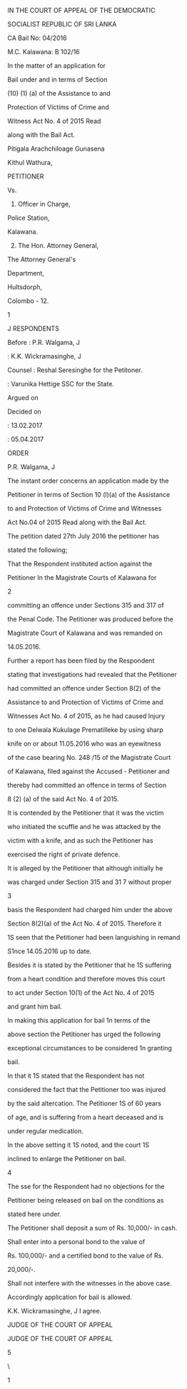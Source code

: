 IN THE COURT OF APPEAL OF THE DEMOCRATIC

SOCIALIST REPUBLIC OF SRI LANKA

CA Bail No: 04/2016

M.C. Kalawana: B 102/16

In the matter of an application for

Bail under and in terms of Section

(10) (1) (a) of the Assistance to and

Protection of Victims of Crime and

Witness Act No. 4 of 2015 Read

along with the Bail Act.

Pitigala Arachchiloage Gunasena

Kithul Wathura,

PETITIONER

Vs.

1. Officer in Charge,

Police Station,

Kalawana.

2. The Hon. Attorney General,

The Attorney General's

Department,

Hultsdorph,

Colombo - 12.

1

J RESPONDENTS

Before : P.R. Walgama, J

: K.K. Wickramasinghe, J

Counsel : Reshal Seresinghe for the Petitoner.

: Varunika Hettige SSC for the State.

Argued on

Decided on

: 13.02.2017

: 05.04.2017

ORDER

P.R. Walgama, J

The instant order concerns an application made by the

Petitioner in terms of Section 10 (l)(a) of the Assistance

to and Protection of Victims of Crime and Witnesses

Act No.04 of 2015 Read along with the Bail Act.

The petition dated 27th July 2016 the petitioner has

stated the following;

That the Respondent instituted action against the

Petitioner In the Magistrate Courts of Kalawana for

2

committing an offence under Sections 315 and 317 of

the Penal Code. The Petitioner was produced before the

Magistrate Court of Kalawana and was remanded on

14.05.2016.

Further a report has been filed by the Respondent

stating that investigations had revealed that the Petitioner

had committed an offence under Section 8(2) of the

Assistance to and Protection of Victims of Crime and

Witnesses Act No. 4 of 2015, as he had caused Injury

to one Delwala Kukulage Prematilleke by using sharp

knife on or about 11.05.2016 who was an eyewitness

of the case bearing No. 248 /15 of the Magistrate Court

of Kalawana, filed against the Accused - Petitioner and

thereby had committed an offence in terms of Section

8 (2) (a) of the said Act No. 4 of 2015.

It is contended by the Petitioner that it was the victim

who initiated the scuffle and he was attacked by the

victim with a knife, and as such the Petitioner has

exercised the right of private defence.

It is alleged by the Petitioner that although initially he

was charged under Section 315 and 31 7 without proper

3

basis the Respondent had charged him under the above

Section 8(2)(a) of the Act No. 4 of 2015. Therefore it

1S seen that the Petitioner had been languishing in remand

S1nce 14.05.2016 up to date.

Besides it is stated by the Petitioner that he 1S suffering

from a heart condition and therefore moves this court

to act under Section 10(1) of the Act No. 4 of 2015

and grant him bail.

In making this application for bail 1n terms of the

above section the Petitioner has urged the following

exceptional circumstances to be considered 1n granting

bail.

In that it 1S stated that the Respondent has not

considered the fact that the Petitioner too was injured

by the said altercation. The Petitioner 1S of 60 years

of age, and is suffering from a heart deceased and is

under regular medication.

In the above setting it 1S noted, and the court 1S

inclined to enlarge the Petitioner on bail.

4

The sse for the Respondent had no objections for the

Petitioner being released on bail on the conditions as

stated here under.

The Petitioner shall deposit a sum of Rs. 10,000/- in cash.

Shall enter into a personal bond to the value of

Rs. 100,000/- and a certified bond to the value of Rs.

20,000/-.

Shall not interfere with the witnesses in the above case.

Accordingly application for bail is allowed.

K.K. Wickramasinghe, J I agree.

JUDGE OF THE COURT OF APPEAL

JUDGE OF THE COURT OF APPEAL

5

\

1